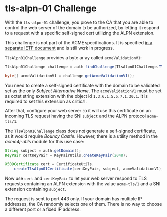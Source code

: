 # tls-alpn-01 Challenge

With the `tls-alpn-01` challenge, you prove to the CA that you are able to control the web server of the domain to be authorized, by letting it respond to a request with a specific self-signed cert utilizing the ALPN extension.

<div class="alert alert-info" role="alert">

This challenge is not part of the ACME specifications. It is specified [in a separate IETF document](https://tools.ietf.org/html/draft-shoemaker-acme-tls-alpn-00) and is still work in progress.
</div>

`TlsAlpn01Challenge` provides a byte array called `acmeValidationV1`:

```java
TlsAlpn01Challenge challenge = auth.findChallenge(TlsAlpn01Challenge.TYPE);

byte[] acmeValidationV1 = challenge.getAcmeValidationV1();
```

You need to create a self-signed certificate with the domain to be validated set as the only _Subject Alternative Name_. The `acmeValidationV1` must be set as octet string extension with the object id `1.3.6.1.5.5.7.1.30.1`. It is required to set this extension as critical.

After that, configure your web server so it will use this certificate on an incoming TLS request having the SNI `subject` and the ALPN protocol `acme-tls/1`.

The `TlsAlpn01Challenge` class does not generate a self-signed certificate, as it would require _Bouncy Castle_. However, there is a utility method in the _acme4j-utils_ module for this use case:

```java
String subject = auth.getDomain();
KeyPair certKeyPair = KeyPairUtils.createKeyPair(2048);

X509Certificate cert = CertificateUtils.
    createTlsAlpn01Certificate(certKeyPair, subject, acmeValidationV1);
```

Now use `cert` and `certKeyPair` to let your web server respond to TLS requests containing an ALPN extension with the value `acme-tls/1` and a SNI extension containing `subject`.

<div class="alert alert-info" role="alert">
The request is sent to port 443 only. If your domain has multiple IP addresses, the CA randomly selects one of them. There is no way to choose a different port or a fixed IP address.
</div>
